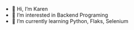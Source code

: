 - 👋 Hi, I’m Karen
- 👀 I’m interested in Backend Programing
- 🌱 I’m currently learning Python, Flaks, Selenium


<!---
kren1504/kren1504 is a ✨ special ✨ repository because its `README.md` (this file) appears on your GitHub profile.
You can click the Preview link to take a look at your changes.
--->
